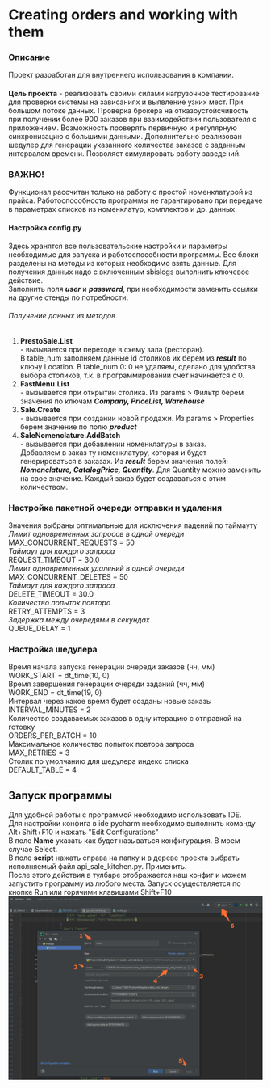 # Creating orders and working with them

### Описание
Проект разработан для внутреннего использования в компании. 
####
**Цель проекта** - реализовать своими силами нагрузочное тестирование для проверки системы на зависаниях и выявление узких мест.
При большом потоке данных. Проверка брокера на отказоустойсчивость при получении более 900 заказов при взаимодействии пользователя с приложением.
Возможность проверять первичную и регулярную синхронизацию с большими данными.
Дополнительно реализован шедулер для генерации указанного количества заказов с заданным интервалом времени. 
Позволяет симулировать работу заведений.
### ВАЖНО!
Функционал рассчитан только на работу с простой номенклатурой из прайса. Работоспособность программы не гарантировано
при передаче в параметрах списков из номенклатур, комплектов и др. данных.

#### Настройка config.py
Здесь хранятся все пользовательские настройки и параметры необходимые для запуска и работоспособности программы.
Все блоки разделены на методы из которых необходимо взять данные.
Для получения данных надо с включенным sbislogs выполнить ключевое действие.<br>
Заполнить поля **_user_** и **_password_**, при необходимости заменить ссылки на другие стенды по потребности.

###### Получение данных из методов
1) **PrestoSale.List** <br> - вызывается при переходе в схему зала (ресторан).
<br>В table_num заполняем данные id столиков их берем из **_result_** по ключу Location. В table_num 0: 0 не удаляем,
сделано для удобства выбора столиков, т.к. в программировании счет начинается с 0. 
2) **FastMenu.List** <br> - вызывается при открытии столика.
Из params > Фильтр берем значения по ключам **___Company, PriceList, Warehouse___**
3) **Sale.Create** <br> - вызывается при создании новой продажи.
Из params > Properties берем значение по полю _**product**_
4) **SaleNomenclature.AddBatch** <br> - вызывается при добавлении номенклатуры в заказ.<br>
Добавляем в заказ ту номенклатуру, которая и будет генерироваться в заказах. Из **_result_** берем значения полей:
**_Nomenclature, CatalogPrice, Quantity_**. Для Quantity можно заменить на свое значение. Каждый заказ будет создаваться с этим количеством.

### Настройка пакетной очереди отправки и удаления
Значения выбраны оптимальные для исключения падений по таймауту<br>
_Лимит одновременных запросов в одной очереди<br>_
MAX_CONCURRENT_REQUESTS = 50<br>
_Таймаут для каждого запроса<br>_
REQUEST_TIMEOUT = 30.0<br>
_Лимит одновременных удалений в одной очереди<br>_
MAX_CONCURRENT_DELETES = 50<br>
_Таймаут для каждого запроса<br>_
DELETE_TIMEOUT = 30.0<br>
_Количество попыток повтора<br>_
RETRY_ATTEMPTS = 3<br>
_Задержка между очередями в секундах<br>_
QUEUE_DELAY = 1<br>

### Настройка шедулера
Время начала запуска генерации очереди заказов (чч, мм) <br>
WORK_START = dt_time(10, 0)  
Время завершения генерации очереди заданий (чч, мм) <br>
WORK_END = dt_time(19, 0)  
Интервал через какое время будет созданы новые заказы <br>
INTERVAL_MINUTES = 2  
Количество создаваемых заказов в одну итерацию с отправкой на готовку <br>
ORDERS_PER_BATCH = 10  
Максимальное количество попыток повтора запроса <br>
MAX_RETRIES = 3  
Столик по умолчанию для шедулера индекс списка <br>
DEFAULT_TABLE = 4  


## Запуск программы
Для удобной работы с программой необходимо использовать IDE. <br>
Для настройки конфига в ide pycharm необходимо выполнить команду Alt+Shift+F10 и нажать "Edit Configurations" <br>
В поле **Name** указать как будет называться конфигурация. В моем случае Select.  <br> 
В поле **script** нажать справа на папку и в дереве проекта выбрать исполняемый файл api_sale_kitchen.py. Применить. <br>
После этого действия в тулбаре отображается наш конфиг и можем запустить программу из любого места.
Запуск осуществляется по кнопке Run или горячими клавишами Shift+F10
![img_1.png](img_1.png)